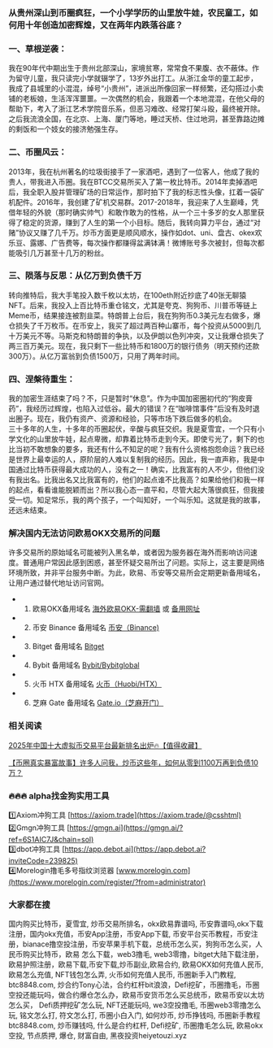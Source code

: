 ### 从贵州深山到币圈疯狂，一个小学学历的山里放牛娃，农民童工，如何用十年创造加密辉煌，又在两年内跌落谷底？

### 一、草根逆袭：
我在90年代中期出生于贵州北部深山，家境贫寒，常常食不果腹、衣不蔽体。作为留守儿童，我只读完小学就辍学了，13岁外出打工。从浙江金华的童工起步，我成了县城里的小混混，绰号“小贵州”，进派出所像回家一样频繁，还勾搭过小卖铺的老板娘，生活浑浑噩噩。一次偶然的机会，我跟着一个本地混混，在他父母的帮助下，考入了浙江艺术学院音乐系，但恶习难改、经常打架斗殴，最终被开除。之后我流浪全国，在北京、上海、厦门等地，睡过天桥、住过地洞，甚至靠路边摊的剩饭和一个妓女的接济勉强生存。

### 二、币圈风云：
2013年，我在杭州著名的垃圾街接手了一家酒吧，遇到了一位客人，他成了我的贵人，带我进入币圈。我在BTCC交易所买入了第一枚比特币。2014年卖掉酒吧后，我全职入股并管理矿场的日常运作，那时拍下了我的标志性头像，扛着一袋矿机配件。2016年，我创建了矿机交易群。2017-2018年，我迎来了人生巅峰，凭借年轻的外貌（那时确实帅气）和敢作敢为的性格，从一个三十多岁的女人那里获得了稳定的货源，赚到了人生的第一个小目标。随后，我转向算力平台，通过“对赌”协议又赚了几千万。炒币方面更是顺风顺水，操作如dot、uni、盘古、okex欢乐豆、露娜、广告费等，每次操作都赚得盆满钵满！微博账号多次被封，但每次都能吸引几万甚至十几万的粉丝。

### 三、陨落与反思：从亿万到负债千万
转向推特后，我大手笔投入数千枚以太坊，在100eth附近抄底了40张无聊猿NFT。后来，我投入上百比特币重仓铭文，尤其是夸克、狗狗币、川普币等链上Meme币，结果接连被割韭菜。特朗普上台后，我在狗狗币0.3美元左右做多，爆仓损失了千万枚币。在币安上，我买了超过两百种山寨币，每个投资从5000到几十万美元不等。马斯克和特朗普的争执，以及伊朗以色列冲突，又让我爆仓损失了两三百万美元。现在，我只剩下一些比特币和1800万的银行债务（明天预约还款300万）。从亿万富翁到负债1500万，只用了两年时间。

### 四、涅槃待重生：
我的加密生涯结束了吗？不，只是暂时“休息”。作为中国加密圈初代的“狗皮膏药”，我经历过辉煌，也陷入过低谷。最大的错误？在“咖啡馆事件”后没有及时退出圈子。现在，我仍有资产、资源和经验，只等市场下跌后做多的机会。  
三十多年的人生，十多年的币圈起伏，辛酸与疯狂交织。我是夏雪宜，一个只有小学文化的山里放牛娃，起点卑微，却靠着比特币走到今天。即使亏光了，剩下的也比当初不敢想象的要多，我还有什么不知足的呢？我有什么资格抱怨命运？我已经是世界上最幸运的人，原阶层的人难以复制我的经历。因此，我一直声称，我是中国通过比特币获得最大成功的人，没有之一！确实，比我富有的人不少，但他们没有我出名。比我出名又比我富有的，他们的起点谁不比我高？如果给他们和我一样的起点，看看谁能脱颖而出？所以我心态一直平和，尽管大起大落很疯狂，但我接受一切。知足常乐，我的两个孩子，一个叫知好，一个叫乐知。这就是我的故事，还远未结束。

### 解决国内无法访问欧易OKX交易所的问题
许多交易所的原始域名可能被列入黑名单，或者因为服务器在海外而影响访问速度。普通用户常因此感到困惑，甚至怀疑交易所出了问题。实际上，这主要是网络环境所致，并非平台服务中断。为此，欧易、币安等交易所会定期更新备用域名，让用户通过替代地址访问官网。

- 1. 欧易OKX备用域名 [海外欧易OKX-需翻墙](https://www.okx.com/zh-hans/join/74873351) 或 [备用网址](https://www.chouyi.world/zh-hans/join/74873351) 
- 2. 币安 Binance 备用域名 [币安（Binance)](https://accounts.binance.com/zh-CN/register?ref=36457687)
- 3. Bitget 备用域名 [Bitget](https://www.bitget.com/zh-CN/referral/register?from=referral&clacCode=VRNEYUTR)
- 4. Bybit 备用域名 [Bybit/Bybitglobal](https://www.bybitglobal.com/zh-MY/invite/?ref=VMKORMM)
- 5. 火币 HTX 备用域名 [火币（Huobi/HTX）](https://www.htx.com/invite/zh-cn/1f?invite_code=whf45223)
- 6. 芝麻 Gate 备用域名 [Gate.io（芝麻开门）](https://www.gate.io/zh/signup?ref_type=103&ref=A1ERAQ)

### 相关阅读
[2025年中国十大虚拟币交易平台最新排名出炉🔥【值得收藏】](https://btc8848.com/top-10-exchanges/)

[【币圈真实暴富故事】许多人问我，炒币这些年，如何从零到1100万再到负债10万？](https://heiyetouzi.xyz/biquanstory001/)

### 🔥🔥🔥 alpha找金狗实用工具
1️⃣Axiom冲狗工具 [https://axiom.trade](https://axiom.trade/@csshtml)  
2️⃣Gmgn冲狗工具 [https://gmgn.ai](https://gmgn.ai/?ref=6S1AIC7J&chain=sol)  
3️⃣dbot冲狗工具 [https://app.debot.ai](https://app.debot.ai?inviteCode=239825)  
4️⃣Morelogin撸毛多号指纹浏览器 [www.morelogin.com](https://www.morelogin.com/register/?from=administrator)  

### 大家都在搜
国内购买比特币，夏雪宜, 炒币交易所排名，okx欧易靠谱吗, 币安靠谱吗,okx下载注册，国内okx充值，币安App注册，币安App下载, 币安平台买币教程，币安注册，bianace撸空投注册，币安苹果手机下载，总统币怎么买，狗狗币怎么买，人民币购买比特币，欧易 怎么下载，web3撸毛, web3零撸，bitget大陆下载注册，欧易护照注册，欧易下载,币安下载,炒币副业,欧易合约, 欧易OKX如何充值人民币, 欧易怎么充值, NFT钱包怎么弄, 火币如何充值人民币, 币圈新手入门教程, btc8848.com, 炒合约Tony心法，合约杠杆bit浪浪，Defi挖矿，币圈撸毛，币圈空投还能玩吗，做合约爆仓怎么办，欧易币安货币怎么买总统币，欧易币安以太坊怎么买， Defi质押挖矿怎么玩, NFT还能玩吗, we3空投撸毛, 币圈web3零撸怎么玩, 铭文怎么打, 符文怎么打, 币圈小白入门, 如何炒币, 炒币挣钱吗, 币圈新手教程btc8848.com, 炒币赚钱吗, 什么是合约杠杆, Defi挖矿, 币圈撸毛怎么玩, 欧易okx空投, 节点质押, 爆仓, 财富自由, 黑夜投资heiyetouzi.xyz